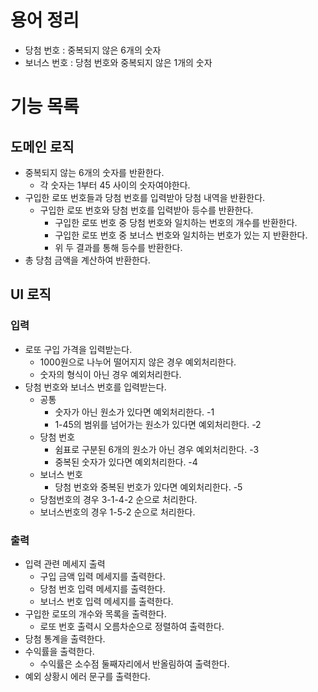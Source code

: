 # 용어 정리
* 당첨 번호 : 중복되지 않은 6개의 숫자
* 보너스 번호 : 당첨 번호와 중복되지 않은 1개의 숫자
# 기능 목록
## 도메인 로직
* 중복되지 않는 6개의 숫자를 반환한다.
  * 각 숫자는 1부터 45 사이의 숫자여야한다.
* 구입한 로또 번호들과 당첨 번호를 입력받아 당첨 내역을 반환한다.
    * 구입한 로또 번호와 당첨 번호를 입력받아 등수를 반환한다.
        * 구입한 로또 번호 중 당첨 번호와 일치하는 번호의 개수를 반환한다.
        * 구입한 로또 번호 중 보너스 번호와 일치하는 번호가 있는 지 반환한다.
        * 위 두 결과를 통해 등수를 반환한다.
* 총 당첨 금액을 계산하여 반환한다.
## UI 로직
### 입력
* 로또 구입 가격을 입력받는다.
    * 1000원으로 나누어 떨어지지 않은 경우 예외처리한다.
    * 숫자의 형식이 아닌 경우 예외처리한다.
* 당첨 번호와 보너스 번호를 입력받는다.
    * 공통
        * 숫자가 아닌 원소가 있다면 예외처리한다. -1
        * 1-45의 범위를 넘어가는 원소가 있다면 예외처리한다. -2
    * 당첨 번호
        * 쉼표로 구분된 6개의 원소가 아닌 경우 예외처리한다. -3
        * 중복된 숫자가 있다면 예외처리한다. -4
    * 보너스 번호
        * 당첨 번호와 중복된 번호가 있다면 예외처리한다. -5
    * 당첨번호의 경우 3-1-4-2 순으로 처리한다.
    * 보너스번호의 경우 1-5-2 순으로 처리한다.

### 출력
* 입력 관련 메세지 출력
    * 구입 금액 입력 메세지를 출력한다.
    * 당첨 번호 입력 메세지를 출력한다.
    * 보너스 번호 입력 메세지를 출력한다.
* 구입한 로또의 개수와 목록을 출력한다.
    * 로또 번호 출력시 오름차순으로 정렬하여 출력한다.
* 당첨 통계을 출력한다.
* 수익률을 출력한다.
    * 수익률은 소수점 둘째자리에서 반올림하여 출력한다.
* 예외 상황시 에러 문구를 출력한다.
